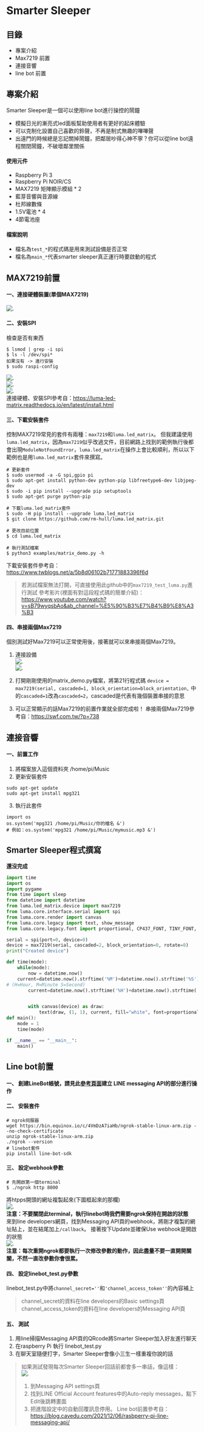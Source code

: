 # Smarter Sleeper
## 目錄
* 專案介紹
* Max7219 前置
* 連接音響
* line bot 前置
## 專案介紹
Smarter Sleeper是一個可以使用line bot進行操控的鬧鐘
* 模擬日光的漸亮式led面板幫助使用者有更好的起床體驗
* 可以克制化設置自己喜歡的鈴聲，不再是制式無趣的嗶嗶聲
* 出遠門的時候總是忘記關掉鬧鐘，把鄰居吵得心神不寧？你可以從line bot遠程關閉鬧鐘，不破壞鄰里關係
  
#### 使用元件
* Raspberry Pi 3
* Raspberry Pi NOIR/CS
* MAX7219 矩陣顯示模組 * 2
* 藍芽音響與音源線
* 杜邦線數條
* 1.5V電池 * 4
* 4節電池座
  
#### 檔案說明
* 檔名為`test_*`的程式碼是用來測試設備是否正常
* 檔名為`main_*`代表smarter sleeper真正運行時要啟動的程式
## MAX7219前置
#### 一、連接硬體裝置(單個MAX7219)
![.](/images/max7219_pin_1.png "MAX7219_pin接法")  
  
#### 二、安裝SPI
檢查是否有東西
```
$ lsmod | grep -i spi
$ ls -l /dev/spi*
如果沒有 -> 進行安裝
$ sudo raspi-config
```
![.](/images/max7219_api_1.jpg "api安裝")  
![.](/images/max7219_api_2.jpg "api安裝")  
![.](/images/max7219_api_3.jpg "api安裝")  
連接硬體、安裝SPI參考自：https://luma-led-matrix.readthedocs.io/en/latest/install.html  
  
#### 三、下載安裝套件
控制MAX7219常見的套件有兩種：`max7219`和`luma.led_matrix`。
但我建議使用`luma.led_matrix`，因為`max7219`似乎改過文件，目前網路上找到的範例執行後都會出現`ModuleNotFoundError`，`luma.led_matrix`在操作上會比較順利，所以以下範例也是用`luma.led_matrix`套件來撰寫。

```
# 更新套件
$ sudo usermod -a -G spi,gpio pi
$ sudo apt-get install python-dev python-pip libfreetype6-dev libjpeg-dev
$ sudo -i pip install --upgrade pip setuptools
$ sudo apt-get purge python-pip

# 下載luma.led_matrix套件
$ sudo -H pip install --upgrade luma.led_matrix
$ git clone https://github.com/rm-hull/luma.led_matrix.git

# 更改目前位置
$ cd luma.led_matrix

# 執行測試檔案
$ python3 examples/matrix_demo.py -h
```
下載安裝套件參考自：https://www.twblogs.net/a/5b8d06102b71771883396f6d  
  
>若測試檔案無法打開，可直接使用此github中的`max7219_test_luma.py`進行測試
參考影片(裡面有對這段程式碼的簡單介紹)：https://www.youtube.com/watch?v=sB79wyqsbAo&ab_channel=%E5%90%B3%E7%B4%B9%E8%A3%B3  
  
#### 四、串接兩個Max7219
個別測試好Max7219可以正常使用後，接著就可以來串接兩個Max7219。
  
1. 連接設備  
![.](/images/max7219_pin_2.png "接腳")  
![.](/images/max7219_pin_3.png "接腳")  
  
2. 打開剛剛使用的matrix_demo.py檔案，將第21行程式碼
`device = max7219(serial, cascaded=1, block_orientation=block_orientation,`
中的`cascaded=1`改為`cascaded=2`，cascaded是代表有幾個裝置串接的意思
  
3. 可以正常顯示的話Max7219的前置作業就全部完成啦！
串接兩個Max7219參考自：https://swf.com.tw/?p=738
  
## 連接音響
#### 一、前置工作
1. 將檔案放入這個資料夾 /home/pi/Music
2. 更新安裝套件
```
sudo apt-get update
sudo apt-get install mpg321
```
3. 執行此套件
```
import os 
os.system('mpg321 /home/pi/Music/你的檔名 &')
# 例如：os.system('mpg321 /home/pi/Music/mymusic.mp3 &')
```
  
## Smarter Sleeper程式撰寫
**還沒完成**
```python
import time
import os
import pygame
from time import sleep
from datetime import datetime
from luma.led_matrix.device import max7219
from luma.core.interface.serial import spi
from luma.core.render import canvas
from luma.core.legacy import text, show_message
from luma.core.legacy.font import proportional, CP437_FONT, TINY_FONT, SINCLAIR_FONT, LCD_FONT

serial = spi(port=0, device=0)
device = max7219(serial, cascaded=2, block_orientation=0, rotate=0)
print("Created device")

def time(mode):
    while(mode):
        now = datetime.now()
	current=datetime.now().strftime('%M')+datetime.now().strftime('%S')	# 測試的時候可以用這行
# (H=Hour, M=Minute S=Second)
        current=datetime.now().strftime('%H')+datetime.now().strftime('%M')


        with canvas(device) as draw:
            text(draw, (1, 1), current, fill="white", font=proportional(TINY_FONT))
def main():
    mode = 1
    time(mode)   

if __name__ == "__main__":
    main()
```
  
## Line bot前置
#### 一、 創建LineBot帳號，請見此[參考頁面](https://blog.cavedu.com/2021/12/06/rasbperry-pi-line-messaging-api/)建立 LINE messaging API的部分進行操作  
  
#### 二、 安裝套件
```
# ngrok伺服器
wget https://bin.equinox.io/c/4VmDzA7iaHb/ngrok-stable-linux-arm.zip --no-check-certificate 
unzip ngrok-stable-linux-arm.zip
./ngrok --version
# linebot套件
pip install line-bot-sdk
```
  
#### 三、 設定webhook參數
```
# 先開啟第一個terminal
$ ./ngrok http 8000
```
將htpps開頭的網址複製起來(下圖框起來的那欄)  
![.](/images/linebot_1.jpg "ngrok執行畫面")  
**注意：不要關閉此terminal，執行linebot時我們需要ngrok保持在開啟的狀態**  
來到line developers網頁，找到Messaging API頁的webhook，將剛才複製的網址貼上，並在結尾加上`/callback`。
接著按下Update並確保Use webhook是開啟的狀態  
![.](/images/linebot_2.jpg "ngrok執行畫面" )   
**注意：每次重開ngrok都要執行一次修改參數的動作，因此盡量不要一直開開關關，不然一直改參數你會很累。**  
  
#### 四、 設定linebot_test.py參數
linebot_test.py中將`channel_secret=''`和`'channel_access_token''`的內容補上  
> channel_secret的資料在line developers的Basic settings頁  
channel_access_token的資料在line developers的Messaging API頁
  
#### 五、 測試
1. 用line掃描Messaging API頁的QRcode將Smarter Sleeper加入好友進行聊天
2. 在raspberry Pi 執行 linebot_test.py
3. 在聊天室隨便打字，Smarter Sleeper會像小三生一樣重複你說的話
  
>如果測試發現每次Smarter Sleeper回話前都會多一串話，像這樣：  
>![.](/images/linebot_3.jpg "像這樣")  
> 1. 到Messaging API settings頁
> 2. 找到LINE Official Account features中的Auto-reply messages，點下Edit後跳轉畫面
> 3. 把進階設定中的自動回覆訊息停用。
Line bot前置參考自：https://blog.cavedu.com/2021/12/06/rasbperry-pi-line-messaging-api/
